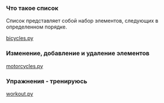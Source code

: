 ### Что такое список

Список представляет собой набор элементов, следующих в определенном порядке.

[bicycles.py](https://github.com/alekseypopkov/python_book/blob/main/Часть1-Основы/Списки/bicycles.py)

### Изменение, добавление и удаление элементов

[motorcycles.py](https://github.com/alekseypopkov/python_book/blob/main/Часть1-Основы/Списки/motorcycles.py)

### Упражнения - тренируюсь

[workout.py](https://github.com/alekseypopkov/python_book/blob/main/Часть1-Основы/Списки/workout.py)